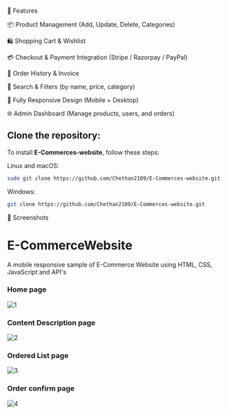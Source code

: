 🚀 Features

📦 Product Management (Add, Update, Delete, Categories)

🛍️ Shopping Cart & Wishlist

💳 Checkout & Payment Integration (Stripe / Razorpay / PayPal)

📜 Order History & Invoice

🔎 Search & Filters (by name, price, category)

📱 Fully Responsive Design (Mobile + Desktop)

🌐 Admin Dashboard (Manage products, users, and orders)





## Clone the repository:

To install **E-Commerces-website**, follow these steps:

Linux and macOS:

```bash
sudo git clone https://github.com/Chethan2109/E-Commerces-website.git
```

Windows:

```bash
git clone https://github.com/Chethan2109/E-Commerces-website.git
```
📸 Screenshots
# E-CommerceWebsite
 A mobile responsive sample of E-Commerce Website using HTML, CSS, JavaScript and API's
 
 
 
### Home page
![1](https://user-images.githubusercontent.com/17312616/65086776-b1beb080-d9d0-11e9-9983-143d61ed8fdc.png)



### Content Description page
![2](https://user-images.githubusercontent.com/17312616/65086777-b1beb080-d9d0-11e9-9e2b-af3b7210bdf3.png)



### Ordered List page
![3](https://user-images.githubusercontent.com/17312616/65086778-b2574700-d9d0-11e9-9377-8e4886f582a8.png)



### Order confirm page
![4](https://user-images.githubusercontent.com/17312616/65086779-b2efdd80-d9d0-11e9-95d5-4b1a48eafe04.png)
















